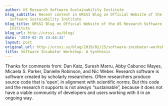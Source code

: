 ```yaml
---
author: US Research Software Sustainability Institute
blog_subtitle: Recent content in URSSI Blog on Official Website of the US Research
  Software Sustaiability Institute
blog_title: URSSI Blog on Official Website of the US Research Software Sustaiability
  Institute
blog_url: http-//urssi.us/blog/
date: '2019-02-25 23:44:32'
layout: post
original_url: http-//urssi.us/blog/2019/02/25/software-incubator-workshop-a-synthesis/
title: Software Incubator Workshop- A Synthesis
---
```


Thanks for comments from: Dan Katz, Suresh Marru, Abby Cabunoc Mayes, Micaela S. Parker, Danielle Robinson, and Nic Weber.
Research software is software created by scholarly researchers. Often researchers produce source code that is ‘open’, in alignment with scientific norms. But this code and the research it supports is not always “sustainable”, because it does not have a viable community of developers and users working with it in an ongoing way.